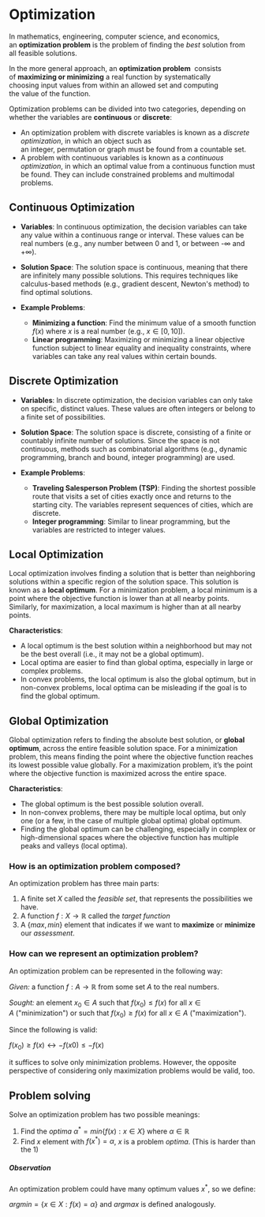 # Optimization

In mathematics, engineering, computer science, and economics, an **optimization problem** is the problem of finding the _best_ solution from all feasible solutions.

In the more general approach, an **optimization problem**  consists of **maximizing or minimizing** a real function by systematically choosing input values from within an allowed set and computing the value of the function.

Optimization problems can be divided into two categories, depending on whether the variables are **continuous** or **discrete**:

- An optimization problem with discrete variables is known as a *discrete optimization*, in which an object such as an integer, permutation or graph must be found from a countable set.
- A problem with continuous variables is known as a *continuous optimization*, in which an optimal value from a continuous function must be found. They can include constrained problems and multimodal problems.

## Continuous Optimization

- **Variables**: In continuous optimization, the decision variables can take any value within a continuous range or interval. These values can be real numbers (e.g., any number between 0 and 1, or between -∞ and +∞).
    
- **Solution Space**: The solution space is continuous, meaning that there are infinitely many possible solutions. This requires techniques like calculus-based methods (e.g., gradient descent, Newton's method) to find optimal solutions.
    
- **Example Problems**:
    - **Minimizing a function**: Find the minimum value of a smooth function $f(x)$ where $x$ is a real number (e.g., $x \in [0, 10]$).
    - **Linear programming**: Maximizing or minimizing a linear objective function subject to linear equality and inequality constraints, where variables can take any real values within certain bounds.

## Discrete Optimization

- **Variables**: In discrete optimization, the decision variables can only take on specific, distinct values. These values are often integers or belong to a finite set of possibilities.
    
- **Solution Space**: The solution space is discrete, consisting of a finite or countably infinite number of solutions. Since the space is not continuous, methods such as combinatorial algorithms (e.g., dynamic programming, branch and bound, integer programming) are used.
    
- **Example Problems**:
    - **Traveling Salesperson Problem (TSP)**: Finding the shortest possible route that visits a set of cities exactly once and returns to the starting city. The variables represent sequences of cities, which are discrete.
    - **Integer programming**: Similar to linear programming, but the variables are restricted to integer values.


## Local Optimization
Local optimization involves finding a solution that is better than neighboring solutions within a specific region of the solution space. This solution is known as a **local optimum**. For a minimization problem, a local minimum is a point where the objective function is lower than at all nearby points. Similarly, for maximization, a local maximum is higher than at all nearby points.

**Characteristics**:
- A local optimum is the best solution within a neighborhood but may not be the best overall (i.e., it may not be a global optimum).
- Local optima are easier to find than global optima, especially in large or complex problems.
- In convex problems, the local optimum is also the global optimum, but in non-convex problems, local optima can be misleading if the goal is to find the global optimum.


## Global Optimization
Global optimization refers to finding the absolute best solution, or **global optimum**, across the entire feasible solution space. For a minimization problem, this means finding the point where the objective function reaches its lowest possible value globally. For a maximization problem, it’s the point where the objective function is maximized across the entire space.

**Characteristics**:
- The global optimum is the best possible solution overall.
- In non-convex problems, there may be multiple local optima, but only one (or a few, in the case of multiple global optima) global optimum.
- Finding the global optimum can be challenging, especially in complex or high-dimensional spaces where the objective function has multiple peaks and valleys (local optima).

### How is an optimization problem composed?
An optimization problem has three main parts:

1) A finite set $X$ called the *feasible set*, that represents the possibilities we have.
2) A function $f:X \rightarrow \mathbb{R}$ called the *target function* 
3) A $\{max, min\}$ element that indicates if we want to **maximize** or **minimize** our *assessment*.


### How can we represent an optimization problem?
An optimization problem can be represented in the following way:

_Given:_ a function $f:A \rightarrow \mathbb{R}$ from some set $A$ to the real numbers.

_Sought:_ an element $x_0 \in A$ such that $f(x_0) \leq f(x)$ for all $x \in A$ ("minimization") or such that $f(x_0) \geq f(x)$ for all $x \in A$ ("maximization").

Since the following is valid:

$f(x_0) \geq f(x) \leftrightarrow −f(x0) \leq −f(x)$

it suffices to solve only minimization problems. However, the opposite perspective of considering only maximization problems would be valid, too.


## Problem solving
Solve an optimization problem has two possible meanings:

1) Find the *optima* $\alpha^* = min \{f(x):x \in X \}$ where $\alpha \in \mathbb{R}$
2) Find $x$ element with $f(x^*) = \alpha$, $x$ is a problem *optima*. (This is harder than the 1)

##### Observation
An optimization problem could have many optimum values $x^*$, so we define:

$argmin = \{x \in X: f(x) = \alpha \}$ and $argmax$ is defined analogously.


